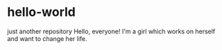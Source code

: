 # hello-world
just another repository
Hello, everyone!
I'm a girl which works on herself and want to change her life. 
